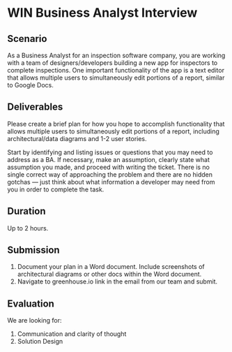 # WIN Business Analyst Interview

## Scenario

As a Business Analyst for an inspection software company, you are working with a team of designers/developers building a new app for inspectors to complete inspections. One important functionality of the app is a text editor that allows multiple users to simultaneously edit portions of a report, similar to Google Docs.

## Deliverables

Please create a brief plan for how you hope to accomplish functionality that allows multiple users to simultaneously edit portions of a report, including architectural/data diagrams and 1-2 user stories. 

Start by identifying and listing issues or questions that you may need to address as a BA. If necessary, make an assumption, clearly state what assumption you made, and proceed with writing the ticket. There is no single correct way of approaching the problem and there are no hidden gotchas — just think about what information a developer may need from you in order to complete the task.

## Duration

Up to 2 hours.

## Submission
1.  Document your plan in a Word document. Include screenshots of architectural diagrams or other docs within the Word document.
2.  Navigate to greenhouse.io link in the email from our team and submit.

## Evaluation 

We are looking for:
1. Communication and clarity of thought
2. Solution Design
